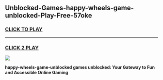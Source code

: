 
## Unblocked-Games-happy-wheels-game-unblocked-Play-Free-57oke
<h3>
<a href="https://premium76.site?title=happy-wheels-game-unblocked&ref=19M">CLICK TO PLAY</a></h3>
<hr>

<h3>
<a href="https://premium76.site?title=happy-wheels-game-unblocked&ref=19M">CLICK 2 PLAY</a>
  
</h3>

<a href="https://premium76.site?title=happy-wheels-game-unblocked&ref=19M"><img src="https://clearcache.store/games.png"></a>


**happy-wheels-game-unblocked games unblocked: Your Gateway to Fun and Accessible Online Gaming**

